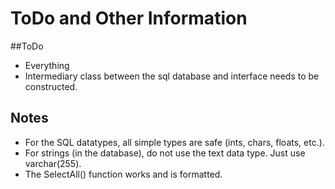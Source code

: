 # ToDo and Other Information

##ToDo
* Everything
* Intermediary class between the sql database and interface needs to be constructed.

## Notes
* For the SQL datatypes, all simple types are safe (ints, chars, floats, etc.).
* For strings (in the database), do not use the text data type. Just use varchar(255).
* The SelectAll() function works and is formatted.
